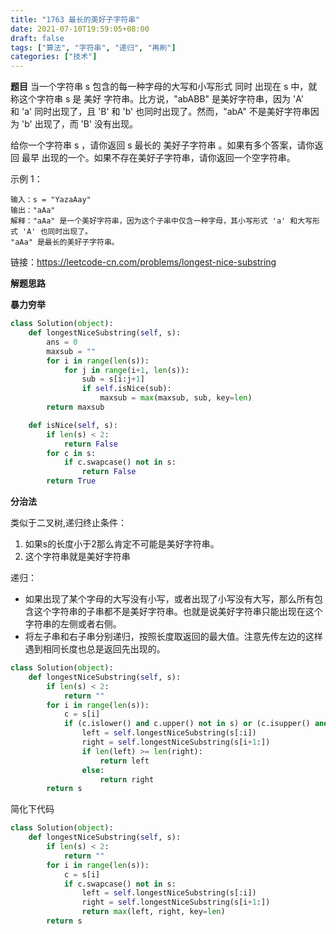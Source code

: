 ```yaml
---
title: "1763 最长的美好子字符串"
date: 2021-07-10T19:59:05+08:00
draft: false
tags: ["算法", "字符串", "递归", "再刷"]
categories: ["技术"]
---
```

**题目**
当一个字符串 s 包含的每一种字母的大写和小写形式 同时 出现在 s 中，就称这个字符串 s 是 美好 字符串。比方说，"abABB" 是美好字符串，因为 'A' 和 'a' 同时出现了，且 'B' 和 'b' 也同时出现了。然而，"abA" 不是美好字符串因为 'b' 出现了，而 'B' 没有出现。

给你一个字符串 s ，请你返回 s 最长的 美好子字符串 。如果有多个答案，请你返回 最早 出现的一个。如果不存在美好子字符串，请你返回一个空字符串。

示例 1：
```
输入：s = "YazaAay"
输出："aAa"
解释："aAa" 是一个美好字符串，因为这个子串中仅含一种字母，其小写形式 'a' 和大写形式 'A' 也同时出现了。
"aAa" 是最长的美好子字符串。
```

链接：https://leetcode-cn.com/problems/longest-nice-substring

**解题思路**

**暴力穷举**

```python
class Solution(object):
    def longestNiceSubstring(self, s):
        ans = 0
        maxsub = ""
        for i in range(len(s)):
            for j in range(i+1, len(s)):
                sub = s[i:j+1]
                if self.isNice(sub):
                    maxsub = max(maxsub, sub, key=len)
        return maxsub

    def isNice(self, s):
        if len(s) < 2:
            return False
        for c in s:
            if c.swapcase() not in s:
                return False
        return True
```

**分治法**

类似于二叉树,递归终止条件：
1. 如果s的长度小于2那么肯定不可能是美好字符串。
2. 这个字符串就是美好字符串

递归：
* 如果出现了某个字母的大写没有小写，或者出现了小写没有大写，那么所有包含这个字符串的子串都不是美好字符串。也就是说美好字符串只能出现在这个字符串的左侧或者右侧。
* 将左子串和右子串分别递归，按照长度取返回的最大值。注意先传左边的这样遇到相同长度也总是返回先出现的。


```python
class Solution(object):
    def longestNiceSubstring(self, s):
        if len(s) < 2:
            return ""
        for i in range(len(s)):
            c = s[i]
            if (c.islower() and c.upper() not in s) or (c.isupper() and c.lower() not in s):
                left = self.longestNiceSubstring(s[:i])
                right = self.longestNiceSubstring(s[i+1:])
                if len(left) >= len(right):
                    return left
                else:
                    return right
        return s
```

简化下代码

```python
class Solution(object):
    def longestNiceSubstring(self, s):
        if len(s) < 2:
            return ""
        for i in range(len(s)):
            c = s[i]
            if c.swapcase() not in s:
                left = self.longestNiceSubstring(s[:i])
                right = self.longestNiceSubstring(s[i+1:])
                return max(left, right, key=len)
        return s
```